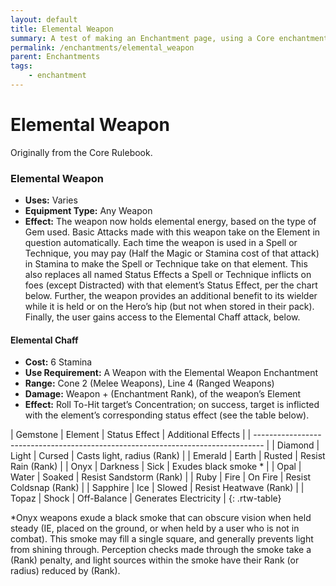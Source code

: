```yaml
---
layout: default
title: Elemental Weapon
summary: A test of making an Enchantment page, using a Core enchantment.
permalink: /enchantments/elemental_weapon
parent: Enchantments
tags:
    - enchantment
---
```


# Elemental Weapon

Originally from the Core Rulebook.

### Elemental Weapon
- **Uses:** Varies
- **Equipment Type:** Any Weapon
- **Effect:** The weapon now holds elemental energy, based on the type of Gem used. Basic Attacks made with this weapon take on the Element in question automatically. Each time the weapon is used in a Spell or Technique, you may pay (Half the Magic or Stamina cost of that attack) in Stamina to make the Spell or Technique take on that element. This also replaces all named Status Effects a Spell or Technique inflicts on foes (except Distracted) with that element’s Status Effect, per the chart below.
Further, the weapon provides an additional benefit to its wielder while it is held or on the Hero’s hip (but not when stored in their pack).
Finally, the user gains access to the Elemental Chaff attack, below.

#### Elemental Chaff
- **Cost:** 6 Stamina
- **Use Requirement:** A Weapon with the Elemental Weapon Enchantment
- **Range:** Cone 2 (Melee Weapons), Line 4 (Ranged Weapons)
- **Damage:** Weapon + (Enchantment Rank), of the weapon’s Element
- **Effect:** Roll To-Hit target’s Concentration; on success, target is inflicted with the element’s corresponding status effect (see the table below).

| Gemstone  | Element  | Status Effect      | Additional Effects       | 
| -------------------------------------------------------------------------------- |
| Diamond | Light | Cursed | Casts light, radius (Rank)       |
| Emerald    | Earth  | Rusted | Resist Rain (Rank)       |
| Onyx     | Darkness    | Sick | Exudes black smoke *       |
| Opal      | Water   | Soaked | Resist Sandstorm (Rank)       |
| Ruby    | Fire  | On Fire | Resist Coldsnap (Rank)       |
| Sapphire    | Ice   | Slowed | Resist Heatwave (Rank)       |
| Topaz | Shock | Off-Balance | Generates Electricity |
{: .rtw-table}

*Onyx weapons exude a black smoke that can obscure vision when held steady (IE, placed on the ground, or when held by a user who is not in combat). This smoke may fill a single square, and generally prevents light from shining through. Perception checks made through the smoke take a (Rank) penalty, and light sources within the smoke have their Rank (or radius) reduced by (Rank).
